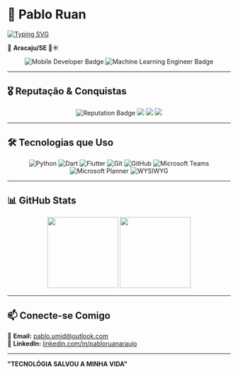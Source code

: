 # 🚀 Pablo Ruan  

[![Typing SVG](https://readme-typing-svg.herokuapp.com?font=Fira+Code&weight=500&size=24&duration=3500&pause=1000&color=FFFFFF&background=000000&center=true&vCenter=true&width=500&height=50&lines=Lider+Execução+%7C+Construtor+Vendas)](https://github.com/Pablohtp1)

📍 **Aracaju/SE 🌴☀️**  

<div align="center">
  <img src="https://img.shields.io/badge/Position-Mobile%20Developer-blue?style=for-the-badge&logo=flutter" alt="Mobile Developer Badge">
  <img src="https://img.shields.io/badge/Position-Machine%20Learning%20Engineer-green?style=for-the-badge&logo=pytorch" alt="Machine Learning Engineer Badge">
</div>

---

## 🎖 **Reputação & Conquistas**  

<div align="center">
  <img src="https://img.shields.io/badge/Reputation-1230-blueviolet?style=for-the-badge&logo=stackoverflow" alt="Reputation Badge">
  <img src="https://img.shields.io/badge/Answers-57-yellow?style=for-the-badge&logo=stackoverflow">
  <img src="https://img.shields.io/badge/Questions-2-orange?style=for-the-badge&logo=stackoverflow">
  <img src="https://img.shields.io/badge/Profile%20Views-544-lightblue?style=for-the-badge&logo=github">
</div>

---

## **🛠️ Tecnologias que Uso**
<div align="center">
  <img src="https://img.shields.io/badge/Python-3776AB?style=for-the-badge&logo=python&logoColor=white" alt="Python">
  <img src="https://img.shields.io/badge/Dart-0175C2?style=for-the-badge&logo=dart&logoColor=white" alt="Dart">
  <img src="https://img.shields.io/badge/Flutter-02569B?style=for-the-badge&logo=flutter&logoColor=white" alt="Flutter">
  <img src="https://img.shields.io/badge/Git-F05032?style=for-the-badge&logo=git&logoColor=white" alt="Git">
  <img src="https://img.shields.io/badge/GitHub-181717?style=for-the-badge&logo=github&logoColor=white" alt="GitHub">
  <img src="https://img.shields.io/badge/Microsoft%20Teams-6264A7?style=for-the-badge&logo=microsoft-teams&logoColor=white" alt="Microsoft Teams">
  <img src="https://img.shields.io/badge/Microsoft%20Planner-107C41?style=for-the-badge&logo=microsoft&logoColor=white" alt="Microsoft Planner">
  <img src="https://img.shields.io/badge/WYSIWYG-FF7F50?style=for-the-badge&logo=wysiwyg&logoColor=white" alt="WYSIWYG">
</div>

---

## **📊 GitHub Stats**
<div align="center">
  <img height="160em" src="https://github-readme-stats.vercel.app/api?username=Pablohtp1&show_icons=true&theme=dark&include_all_commits=true&count_private=true"/>
  <img height="160em" src="https://github-readme-stats.vercel.app/api/top-langs/?username=Pablohtp1&layout=compact&theme=dark"/>
</div>

---

## **📫 Conecte-se Comigo**
📩 **Email:** [pablo.umid@outlook.com](mailto:pablo.umid@outlook.com)  
🔗 **LinkedIn:** [linkedin.com/in/pabloruanaraujo](https://linkedin.com/in/pabloruanaraujo)   

---

 **"TECNOLÓGIA SALVOU A MINHA VIDA"** 

